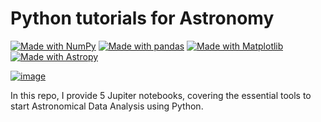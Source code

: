 # Python tutorials for Astronomy 

[![Made with NumPy](https://img.shields.io/badge/Made%20with-NumPy-blue.svg)](https://numpy.org/)
[![Made with pandas](https://img.shields.io/badge/Made%20with-pandas-red.svg)](https://pandas.pydata.org/)
[![Made with Matplotlib](https://img.shields.io/badge/Made%20with-Matplotlib-orange.svg)](https://matplotlib.org/)
[![Made with Astropy](https://img.shields.io/badge/Made%20with-Astropy-purple.svg)](https://www.astropy.org/)

[![image](https://img.shields.io/badge/License-MIT-yellow.svg)](https://opensource.org/licenses/MIT)

In this repo, I provide 5 Jupiter notebooks, covering the essential tools to start Astronomical Data Analysis using Python.
